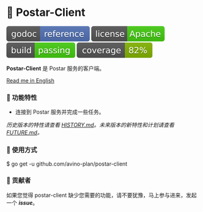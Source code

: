 # 📝 Postar-Client

[![Go Doc](_icons/godoc.svg)](https://pkg.go.dev/github.com/avino-plan/postar-client)
[![License](_icons/license.svg)](https://opensource.org/licenses/MIT)
[![License](_icons/build.svg)](_icons/build.svg)
[![License](_icons/coverage.svg)](_icons/coverage.svg)

**Postar-Client** 是 Postar 服务的客户端。

[Read me in English](./README.en.md)

### 🥇 功能特性

* 连接到 Postar 服务并完成一些任务。

_历史版本的特性请查看 [HISTORY.md](./HISTORY.md)。未来版本的新特性和计划请查看 [FUTURE.md](./FUTURE.md)。_

### 🚀 使用方式

$ go get -u github.com/avino-plan/postar-client

### 👥 贡献者

如果您觉得 postar-client 缺少您需要的功能，请不要犹豫，马上参与进来，发起一个 _**issue**_。
